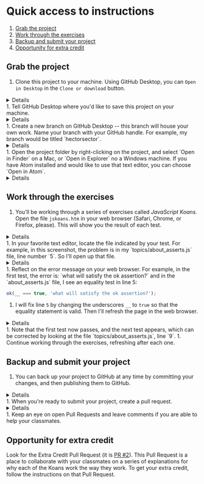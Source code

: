 # Quick access to instructions

1. [Grab the project](#grab-the-project)
2. [Work through the exercises](#work-through-the-exercises)
3. [Backup and submit your project](#backup-and-submit-your-project)
4. [Opportunity for extra credit](#opportunity-for-extra-credit)

## Grab the project

1. Clone this project to your machine. Using GitHub Desktop, you can `Open in Desktop` in the `Clone or download` button.
<details>
<img width="1041" alt="screen shot 2016-10-10 at 5 50 52 pm" src="https://cloud.githubusercontent.com/assets/16547949/19252302/3640a3e8-8f12-11e6-8aaf-4a716412dadd.png">
</details>
1. Tell GitHub Desktop where you'd like to save this project on your machine.
<details>
<img width="1116" alt="screen shot 2016-10-10 at 5 52 49 pm" src="https://cloud.githubusercontent.com/assets/16547949/19252349/6af2451a-8f12-11e6-9ed5-8abdceafce74.png">
</details>
1. Create a new branch on GitHub Desktop -- this branch will house your own work. Name your branch with your GitHub handle. For example, my branch would be titled `hectorsector`.
<details>
<img width="1116" alt="screen shot 2016-10-10 at 5 54 58 pm" src="https://cloud.githubusercontent.com/assets/16547949/19252406/acb71d40-8f12-11e6-8302-db290fe5a033.png">
</details>
1. Open the project folder by right-clicking on the project, and select `Open in Finder` on a Mac, or `Open in Explorer` no a Windows machine. If you have Atom installed and would like to use that text editor, you can choose `Open in Atom`.
<details>
<img width="999" alt="screen shot 2016-10-10 at 5 56 20 pm" src="https://cloud.githubusercontent.com/assets/16547949/19252462/f6911a9c-8f12-11e6-90bf-83749c1205dd.png">
</details>

## Work through the exercises

1. You'll be working through a series of exercises called *JavaScript Koans*. Open the file `jskoans.htm` in your web browser (Safari, Chrome, or Firefox, please). This will show you the result of each test.
<details>
![screen shot 2016-10-10 at 6 00 38 pm](https://cloud.githubusercontent.com/assets/16547949/19252574/8ae0dde0-8f13-11e6-8cfb-168d0800cdf6.png)
</details>
1. In your favorite text editor, locate the file indicated by your test. For example, in this screenshot, the problem is in my `topics/about_asserts.js` file, line number `5`. So I'll open up that file.
<details>
<img width="1432" alt="screen shot 2016-10-10 at 6 02 55 pm" src="https://cloud.githubusercontent.com/assets/16547949/19252665/ff005bd8-8f13-11e6-809f-2a95a8e55f1b.png">
</details>
1. Reflect on the error message on your web browser. For example, in the first test, the error is: `what will satisfy the ok assertion?` and in the `about_asserts.js` file, I see an equality test in line 5:

  ```js
  ok(__ === true, 'what will satisfy the ok assertion?');
  ```
  
1. I will fix line `5` by changing the underscores `__` to `true` so that the equality statement is valid. Then I'll refresh the page in the web browser.
<details>
<img width="1412" alt="screen shot 2016-10-10 at 6 07 56 pm" src="https://cloud.githubusercontent.com/assets/16547949/19252776/a979ab0a-8f14-11e6-9cc8-7145e7a3f317.png">
</details>
1. Note that the first test now passes, and the next test appears, which can be corrected by looking at the file `topics/about_asserts.js`, line `9`.
1. Continue working through the exercises, refreshing after each one.

## Backup and submit your project

1. You can back up your project to GitHub at any time by committing your changes, and then publishing them to GitHub.
  <details>
  - make sure you're on your branch, in my example that is the `hectorsector` branch
  - switch to the "Uncommitted change" tab on GitHub Desktop
  - check each of the files you'd like to include in this backup
  - add a short message describing this backup, and click the `commit to USERNAME` button -- **make sure** that it says your username, don't commit to anyone else's branch, nor to `master`
  - click on the `Publish` button. After you've already backed up once, this button may just say `Sync`
  - verify your branch, and your files exist on your branch on GitHub
  - Here's a GIF of what these steps looks like.
  ![how-to-backup](https://cloud.githubusercontent.com/assets/16547949/19283785/3d232334-8fc1-11e6-8a11-98dbb0e3df8e.gif)
  </details>
1. When you're ready to submit your project, create a pull request.
  <details>
  - in the project repository, click on `New pull request`
  <img width="957" alt="screen shot 2016-10-11 at 2 48 57 pm" src="https://cloud.githubusercontent.com/assets/16547949/19283971/009de948-8fc2-11e6-98e3-5a09349f6242.png">
  - Verify the `base` drop-down is set to `master`. Change the `compare` drop-down to YOUR branch (it should have your username). In my example, I chose `hectorsector`.
  ![select-branch](https://cloud.githubusercontent.com/assets/16547949/19284048/4f433a9e-8fc2-11e6-839b-5f01c99a4d56.gif)
  - Change the title of the Pull Request so it includes your name, something like: `Hector's code submission` -- note: you can start a pull request early even if you're not ready to submit. You don't lose anything by doing this, it just makes sure that you don't miss the submission deadline. Future commits will be reflected on the existing Pull Request.
  - Fill in a comment explaining the current status of your pull request, and some questions you'd like your classmates to answer if this is a work-in-progress. If you're finished, please say that in the comments. DO NOT leave the comments blank.
  - Click the `Create pull request` button.
  - An automated test will kick-off on your pull request, and will tell you if your code is correct. If you are starting the submission early and are not finished, you'll get a failing test (looks like a red-x, that's OK). When you're all finished, though, you should get a passing test (looks like a green-check).
  <img width="787" alt="screen shot 2016-10-11 at 3 00 07 pm" src="https://cloud.githubusercontent.com/assets/16547949/19284360/9d4128c2-8fc3-11e6-9bc1-d9f5090ae230.png">
  </details>
1. Keep an eye on open Pull Requests and leave comments if you are able to help your classmates.

## Opportunity for extra credit

Look for the Extra Credit Pull Request (it is [PR #2](https://github.com/cop1000/js-koans/pull/2)). This Pull Request is a place to collaborate with your classmates on a series of explanations for why each of the Koans work the way they work. To get your extra credit, follow the instructions on that Pull Request.

